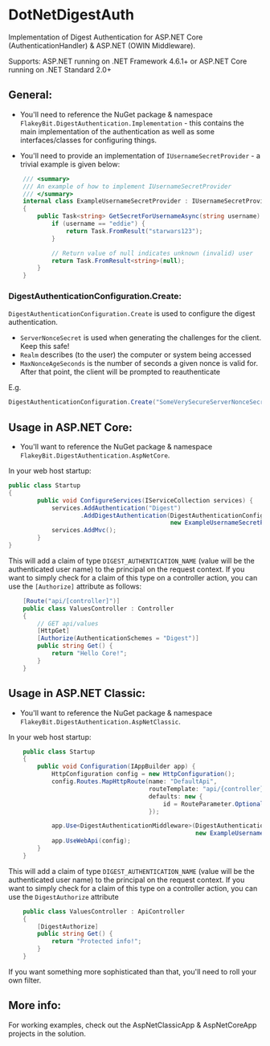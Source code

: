 # DotNetDigestAuth
Implementation of Digest Authentication for ASP.NET Core (AuthenticationHandler) &amp; ASP.NET (OWIN Middleware).

Supports: ASP.NET running on .NET Framework 4.6.1+ or ASP.NET Core running on .NET Standard 2.0+ 

## General:
- You'll need to reference the NuGet package & namespace `FlakeyBit.DigestAuthentication.Implementation` - this contains the main implementation of the authentication as well as some interfaces/classes for configuring things.

- You'll need to provide an implementation of `IUsernameSecretProvider` - a trivial example is given below:

```C#
    /// <summary>
    /// An example of how to implement IUsernameSecretProvider
    /// </summary>
    internal class ExampleUsernameSecretProvider : IUsernameSecretProvider
    {
        public Task<string> GetSecretForUsernameAsync(string username) {
            if (username == "eddie") {
                return Task.FromResult("starwars123");
            }

            // Return value of null indicates unknown (invalid) user
            return Task.FromResult<string>(null);
        }
    }
```

### DigestAuthenticationConfiguration.Create:
`DigestAuthenticationConfiguration.Create` is used to configure the digest authentication.

* `ServerNonceSecret` is used when generating the challenges for the client. Keep this safe!
* `Realm` describes (to the user) the computer or system being accessed
* `MaxNonceAgeSeconds` is the number of seconds a given nonce is valid for. After that point, the client will be prompted to reauthenticate

E.g.

```C#
DigestAuthenticationConfiguration.Create("SomeVerySecureServerNonceSecret", "SomeDescriptiveRealmName", 30)
```

## Usage in ASP.NET Core:

- You'll want to reference the NuGet package & namespace `FlakeyBit.DigestAuthentication.AspNetCore`.

In your web host startup:

```C#
public class Startup
{
        public void ConfigureServices(IServiceCollection services) {
            services.AddAuthentication("Digest")
                    .AddDigestAuthentication(DigestAuthenticationConfiguration.Create("SomeVerySecureServerNonceSecret", "SomeDescriptiveRealmName", 30),
                                             new ExampleUsernameSecretProvider());
            services.AddMvc();
        }
}
```

This will add a claim of type `DIGEST_AUTHENTICATION_NAME` (value will be the authenticated user name) to the principal on the request context. If you want to simply check for a claim of this type on a controller action, you can use the `[Authorize]` attribute as follows:

```C#
    [Route("api/[controller]")]
    public class ValuesController : Controller
    {
        // GET api/values
        [HttpGet]
        [Authorize(AuthenticationSchemes = "Digest")]
        public string Get() {
            return "Hello Core!";
        }
    }
```

## Usage in ASP.NET Classic:

- You'll want to reference the NuGet package & namespace `FlakeyBit.DigestAuthentication.AspNetClassic`.

In your web host startup:

```C#
    public class Startup
    {
        public void Configuration(IAppBuilder app) {
            HttpConfiguration config = new HttpConfiguration();
            config.Routes.MapHttpRoute(name: "DefaultApi",
                                       routeTemplate: "api/{controller}/{id}",
                                       defaults: new {
                                           id = RouteParameter.Optional
                                       });

            app.Use<DigestAuthenticationMiddleware>(DigestAuthenticationConfiguration.Create("SomeVerySecureServerNonceSecret", "SomeDescriptiveRealmName", 30),
                                                    new ExampleUsernameSecretProvider());
            app.UseWebApi(config);
        }
    }
```

This will add a claim of type `DIGEST_AUTHENTICATION_NAME` (value will be the authenticated user name) to the principal on the request context. If you want to simply check for a claim of this type on a controller action, you can use the `DigestAuthorize` attribute

```C#
    public class ValuesController : ApiController
    {
        [DigestAuthorize]
        public string Get() {
            return "Protected info!";
        }
    }
```

If you want something more sophisticated than that, you'll need to roll your own filter.

## More info:
For working examples, check out the AspNetClassicApp & AspNetCoreApp projects in the solution.
